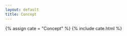 ```yaml
---
layout: default
title: Concept
---
```

<!-- 声明分类变量 -->
{% assign cate = "Concept" %}
{% include cate.html %}

